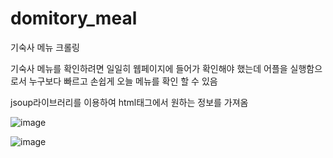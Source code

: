 # domitory_meal
기숙사 메뉴 크롤링

기숙사 메뉴를 확인하려면 일일히 웹페이지에 들어가 확인해야 했는데
어플을 실행함으로서 누구보다 빠르고 손쉽게 오늘 메뉴를 확인 할 수 있음

jsoup라이브러리를 이용하여 html태그에서 원하는 정보를 가져옴

![image](https://user-images.githubusercontent.com/50404123/180203844-c4fbe851-6be9-4a94-acb6-7e418bd5abb2.png)

![image](https://user-images.githubusercontent.com/50404123/180203882-f51d8ada-19a9-4403-bff5-4087a4b6a159.png)
